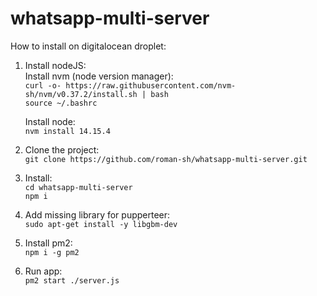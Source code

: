 # whatsapp-multi-server

How to install on digitalocean droplet:

1. Install nodeJS:  
    Install nvm (node version manager):  
    `curl -o- https://raw.githubusercontent.com/nvm-sh/nvm/v0.37.2/install.sh | bash`  
    `source ~/.bashrc`
    
    Install node:  
    `nvm install 14.15.4`
    
2. Clone the project:  
  `git clone https://github.com/roman-sh/whatsapp-multi-server.git`
  
3. Install:  
  `cd whatsapp-multi-server`  
  `npm i`
  
4. Add missing library for pupperteer:  
  `sudo apt-get install -y libgbm-dev`
  
5. Install pm2:  
  `npm i -g pm2`  
  
6. Run app:  
  `pm2 start ./server.js`  
  
